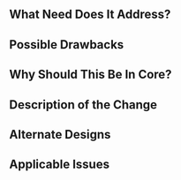 <!--
## Requirements

* Your contribution will be analyzed for product fit and engineering quality prior to merging.  
If your contribution includes a change that is exposed to cf CLI users (e.g. introducing a new command or flag), please submit an issue to discuss it first.
* We're not allowed to accept any PRs without a signed CLA, no matter how small.  
If your contribution falls under a company CLA but your membership is not public, expect delays while we confirm. 
* All new code requires tests to protect against regressions.
-->

## What Need Does It Address?

<!-- What benefits will be realized by the code change? What type of users will benefit? -->

## Possible Drawbacks

<!-- What are the possible side-effects or negative impacts of the code change? -->

## Why Should This Be In Core?

<!-- Explain why this functionality should be in the cf CLI, as opposed to a plugin? -->

## Description of the Change

<!--
We must be able to understand the design of your change from this description.
Keep in mind that the maintainer reviewing this PR may not be familiar with or
have worked with the code here recently, so please walk us through the concepts.
-->

## Alternate Designs

<!-- Explain what other alternates were considered and why the proposed version was selected -->

## Applicable Issues

<!-- List any applicable Issues here -->
